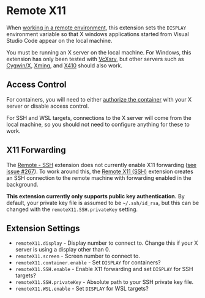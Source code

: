 # Remote X11

When [working in a remote environment](https://code.visualstudio.com/docs/remote/remote-overview),
this extension sets the `DISPLAY` environment variable so that X windows
applications started from Visual Studio Code appear on the local machine.

You must be running an X server on the local machine. For Windows, this extension
has only been tested with [VcXsrv](https://sourceforge.net/projects/vcxsrv/),
but other servers such as [Cygwin/X](https://x.cygwin.com/), [Xming](http://www.straightrunning.com/XmingNotes/),
and [X410](https://token2shell.com/x410/) should also work.

## Access Control

For containers, you will need to either [authorize the container](https://en.wikipedia.org/wiki/X_Window_authorization)
with your X server or disable access control.

For SSH and WSL targets, connections to the X server will come from the local
machine, so you should not need to configure anything for these to work.

## X11 Forwarding

The [Remote - SSH](https://code.visualstudio.com/docs/remote/ssh) extension does
not currently enable X11 forwarding ([see issue #267](https://github.com/microsoft/vscode-remote-release/issues/267)).
To work around this, the [Remote X11 (SSH)](https://marketplace.visualstudio.com/items?itemName=spadin.remote-x11-ssh)
extension creates an SSH connection to the remote machine with forwarding
enabled in the background.

**This extension currently only supports public key authentication.** By default,
your private key file is assumed to be `~/.ssh/id_rsa`, but this can be changed
with the `remoteX11.SSH.privateKey` setting.

## Extension Settings

* `remoteX11.display` - Display number to connect to. Change this if your X server
	is using a display other than 0.
* `remoteX11.screen` - Screen number to connect to.
* `remoteX11.container.enable` - Set `DISPLAY` for containers?
* `remoteX11.SSH.enable` - Enable X11 forwarding and set `DISPLAY` for SSH targets?
* `remoteX11.SSH.privateKey` - Absolute path to your SSH private key file.
* `remoteX11.WSL.enable` - Set `DISPLAY` for WSL targets?
